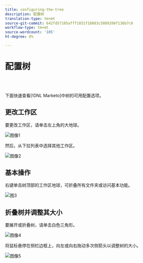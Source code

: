 ```yaml
---
title: configuring-the-tree
description: 配置树
translation-type: tm+mt
source-git-commit: 642fd57105afff1031f18883c5809206f136b7c6
workflow-type: tm+mt
source-wordcount: '105'
ht-degree: 0%

---
```



# 配置树

<br> 

下面快速查看[!DNL Marketo]中树的可用配置选项。

## 更改工作区

要更改工作区，请单击左上角的大地球。

![图像1](/help/sky/assets/tree/configuring-the-tree/configuring-the-tree-1.png)

然后，从下拉列表中选择其他工作区。

![图像2](/help/sky/assets/tree/configuring-the-tree/configuring-the-tree-2.png)

## 基本操作

右键单击树顶部的工作区地球，可折叠所有文件夹或访问基本功能。

![图3](/help/sky/assets/tree/configuring-the-tree/configuring-the-tree-3.png)

## 折叠树并调整其大小

要展开或折叠树，请单击白色三角形。

![图像4](/help/sky/assets/tree/configuring-the-tree/configuring-the-tree-4.png)

将鼠标悬停在侧栏边框上，向左或向右拖动多次侧箭头以调整树的大小。

![图像5](/help/sky/assets/tree/configuring-the-tree/configuring-the-tree-5.png)
